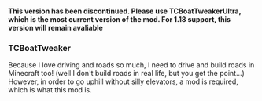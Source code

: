 #### This version has been discontinued. Please use TCBoatTweakerUltra, which is the most current version of the mod. For 1.18 support, this version will remain avaliable ###

### TCBoatTweaker ###
Because I love driving and roads so much, I need to drive and build roads in Minecraft too! (well I don't build roads in real life, but you get the point...)
However, in order to go uphill without silly elevators, a mod is required, which is what this mod is.
